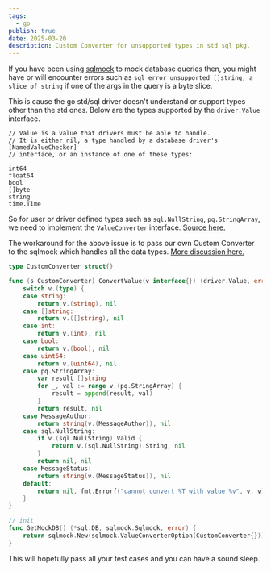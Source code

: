 ```yaml
---
tags:
  - go
publish: true
date: 2025-03-20
description: Custom Converter for unsupported types in std sql pkg.
---
```


If you have been using [sqlmock](https://github.com/DATA-DOG/go-sqlmock) to mock database queries then, you might have or will encounter errors such as `sql error unsupported []string, a slice of string` if one of the args in the query is a byte slice. 

This is cause the go std/sql driver doesn't understand or support types other than the std ones.
Below are the types supported by the `driver.Value` interface.
```
// Value is a value that drivers must be able to handle.
// It is either nil, a type handled by a database driver's [NamedValueChecker]
// interface, or an instance of one of these types:

int64
float64
bool
[]byte
string
time.Time
```

So for user or driver defined types such as `sql.NullString`, `pq.StringArray`, we need to implement the `ValueConverter` interface. [Source here.](https://cs.opensource.google/go/go/+/refs/tags/go1.24.1:src/database/sql/driver/types.go;l=30)

The workaround for the above issue is to pass our own Custom Converter to the sqlmock which handles all the data types.
[More discussion here.](https://github.com/DATA-DOG/go-sqlmock/issues/175#issuecomment-500801483)

```go title="converter.go"
type CustomConverter struct{}

func (s CustomConverter) ConvertValue(v interface{}) (driver.Value, error) {
	switch v.(type) {
	case string:
		return v.(string), nil
	case []string:
		return v.([]string), nil
	case int:
		return v.(int), nil
	case bool:
		return v.(bool), nil
	case uint64:
		return v.(uint64), nil
	case pq.StringArray:
		var result []string
		for _, val := range v.(pq.StringArray) {
			result = append(result, val)
		}
		return result, nil
	case MessageAuthor:
		return string(v.(MessageAuthor)), nil
	case sql.NullString:
		if v.(sql.NullString).Valid {
			return v.(sql.NullString).String, nil
		}
		return nil, nil
	case MessageStatus:
		return string(v.(MessageStatus)), nil
	default:
		return nil, fmt.Errorf("cannot convert %T with value %v", v, v)
	}
}

// init
func GetMockDB() (*sql.DB, sqlmock.Sqlmock, error) {
	return sqlmock.New(sqlmock.ValueConverterOption(CustomConverter{}))
}

```

This will hopefully pass all your test cases and you can have a sound sleep. 

